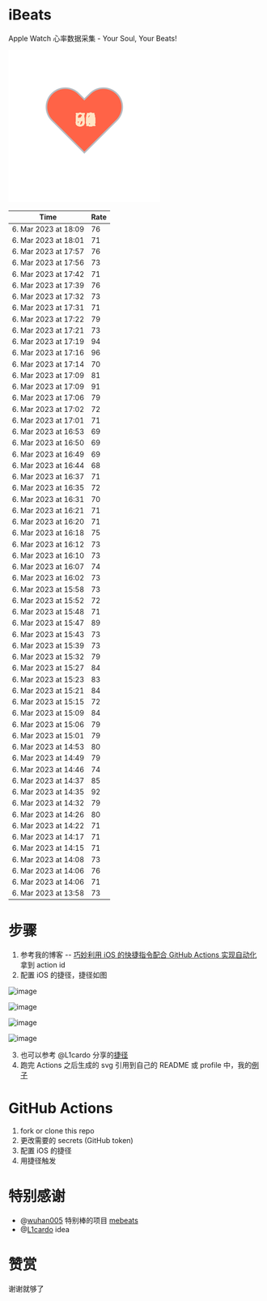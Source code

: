 # iBeats
Apple Watch 心率数据采集 - Your Soul, Your Beats!

![](./files/heart.svg)

<!--START_SECTION:my_heart_rate-->
| Time | Rate | 
 | ---- | ---- | 
| 6. Mar 2023 at 18:09 | 76 |
| 6. Mar 2023 at 18:01 | 71 |
| 6. Mar 2023 at 17:57 | 76 |
| 6. Mar 2023 at 17:56 | 73 |
| 6. Mar 2023 at 17:42 | 71 |
| 6. Mar 2023 at 17:39 | 76 |
| 6. Mar 2023 at 17:32 | 73 |
| 6. Mar 2023 at 17:31 | 71 |
| 6. Mar 2023 at 17:22 | 79 |
| 6. Mar 2023 at 17:21 | 73 |
| 6. Mar 2023 at 17:19 | 94 |
| 6. Mar 2023 at 17:16 | 96 |
| 6. Mar 2023 at 17:14 | 70 |
| 6. Mar 2023 at 17:09 | 81 |
| 6. Mar 2023 at 17:09 | 91 |
| 6. Mar 2023 at 17:06 | 79 |
| 6. Mar 2023 at 17:02 | 72 |
| 6. Mar 2023 at 17:01 | 71 |
| 6. Mar 2023 at 16:53 | 69 |
| 6. Mar 2023 at 16:50 | 69 |
| 6. Mar 2023 at 16:49 | 69 |
| 6. Mar 2023 at 16:44 | 68 |
| 6. Mar 2023 at 16:37 | 71 |
| 6. Mar 2023 at 16:35 | 72 |
| 6. Mar 2023 at 16:31 | 70 |
| 6. Mar 2023 at 16:21 | 71 |
| 6. Mar 2023 at 16:20 | 71 |
| 6. Mar 2023 at 16:18 | 75 |
| 6. Mar 2023 at 16:12 | 73 |
| 6. Mar 2023 at 16:10 | 73 |
| 6. Mar 2023 at 16:07 | 74 |
| 6. Mar 2023 at 16:02 | 73 |
| 6. Mar 2023 at 15:58 | 73 |
| 6. Mar 2023 at 15:52 | 72 |
| 6. Mar 2023 at 15:48 | 71 |
| 6. Mar 2023 at 15:47 | 89 |
| 6. Mar 2023 at 15:43 | 73 |
| 6. Mar 2023 at 15:39 | 73 |
| 6. Mar 2023 at 15:32 | 79 |
| 6. Mar 2023 at 15:27 | 84 |
| 6. Mar 2023 at 15:23 | 83 |
| 6. Mar 2023 at 15:21 | 84 |
| 6. Mar 2023 at 15:15 | 72 |
| 6. Mar 2023 at 15:09 | 84 |
| 6. Mar 2023 at 15:06 | 79 |
| 6. Mar 2023 at 15:01 | 79 |
| 6. Mar 2023 at 14:53 | 80 |
| 6. Mar 2023 at 14:49 | 79 |
| 6. Mar 2023 at 14:46 | 74 |
| 6. Mar 2023 at 14:37 | 85 |
| 6. Mar 2023 at 14:35 | 92 |
| 6. Mar 2023 at 14:32 | 79 |
| 6. Mar 2023 at 14:26 | 80 |
| 6. Mar 2023 at 14:22 | 71 |
| 6. Mar 2023 at 14:17 | 71 |
| 6. Mar 2023 at 14:15 | 71 |
| 6. Mar 2023 at 14:08 | 73 |
| 6. Mar 2023 at 14:06 | 76 |
| 6. Mar 2023 at 14:06 | 71 |
| 6. Mar 2023 at 13:58 | 73 |

<!--END_SECTION:my_heart_rate-->

# 步骤
1. 参考我的博客 -- [巧妙利用 iOS 的快捷指令配合 GitHub Actions 实现自动化](https://github.com/yihong0618/gitblog/issues/198) 拿到 action id
2. 配置 iOS 的捷径，捷径如图

![image](https://user-images.githubusercontent.com/15976103/122154218-0db0b480-ce97-11eb-93bb-5aec07c558dc.png)

![image](https://user-images.githubusercontent.com/15976103/122154236-186b4980-ce97-11eb-8e4b-70551a0391ae.png)

![image](https://user-images.githubusercontent.com/15976103/122154268-2d47dd00-ce97-11eb-902e-3acf292265a9.png)

![image](https://user-images.githubusercontent.com/15976103/122174055-fa144680-ceb4-11eb-9be2-3eb83cd516f7.png)

3. 也可以参考 @L1cardo 分享的[捷径](https://www.icloud.com/shortcuts/6ab6047b459c41ad822ad6b94b1c03d4)
4. 跑完 Actions 之后生成的 svg 引用到自己的 README 或 profile 中，我的[例子](https://github.com/yihong0618) 

# GitHub Actions

1. fork or clone this repo
2. 更改需要的 secrets (GitHub token)
3. 配置 iOS 的捷径
4. 用捷径触发

# 特别感谢
- @[wuhan005](https://github.com/wuhan005) 特别棒的项目 [mebeats](https://github.com/wuhan005/mebeats)
- @[L1cardo](https://github.com/L1cardo) idea

# 赞赏
谢谢就够了
